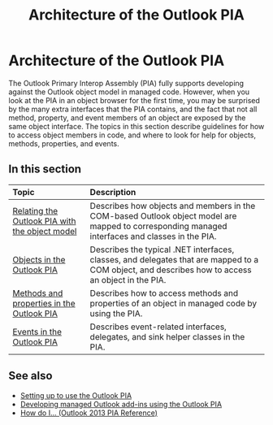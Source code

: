 ﻿---
title: Architecture of the Outlook PIA
TOCTitle: Architecture of the Outlook PIA
ms:assetid: 89577d14-e6e2-4270-8e72-b0adba378667
ms:mtpsurl: https://msdn.microsoft.com/library/office/bb646255(v=office.15)
ms:contentKeyID: 55119777
ms.date: 07/24/2014
mtps_version: v=office.15
---

# Architecture of the Outlook PIA

The Outlook Primary Interop Assembly (PIA) fully supports developing against the Outlook object model in managed code. However, when you look at the PIA in an object browser for the first time, you may be surprised by the many extra interfaces that the PIA contains, and the fact that not all method, property, and event members of an object are exposed by the same object interface. The topics in this section describe guidelines for how to access object members in code, and where to look for help for objects, methods, properties, and events.

## In this section

|Topic|Description|
|:----|:----------|
|[Relating the Outlook PIA with the object model](relating-the-outlook-pia-with-the-object-model.md) |Describes how objects and members in the COM-based Outlook object model are mapped to corresponding managed interfaces and classes in the PIA.|
|[Objects in the Outlook PIA](objects-in-the-outlook-pia.md) |Describes the typical .NET interfaces, classes, and delegates that are mapped to a COM object, and describes how to access an object in the PIA.|
|[Methods and properties in the Outlook PIA](methods-and-properties-in-the-outlook-pia.md) |Describes how to access methods and properties of an object in managed code by using the PIA.|
|[Events in the Outlook PIA](events-in-the-outlook-pia.md) |Describes event-related interfaces, delegates, and sink helper classes in the PIA.|

## See also

- [Setting up to use the Outlook PIA](setting-up-to-use-the-outlook-pia.md)
- [Developing managed Outlook add-ins using the Outlook PIA](developing-managed-outlook-add-ins-using-the-outlook-pia.md)
- [How do I... (Outlook 2013 PIA Reference)](how-do-i-outlook-2013-pia-reference.md)

